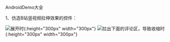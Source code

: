 AndroidDemo大全


1、仿造B站竖视频拉伸效果的控件：

![展开时](https://images.gitee.com/uploads/images/2021/1218/152034_e2a4ee60_3031737.png "屏幕截图.png"){:height="300px" width="300px"}
![拉出下面的评论区，导致收缩时](https://images.gitee.com/uploads/images/2021/1218/152106_c0622a5f_3031737.png "屏幕截图.png"){:height="300px" width="300px"}